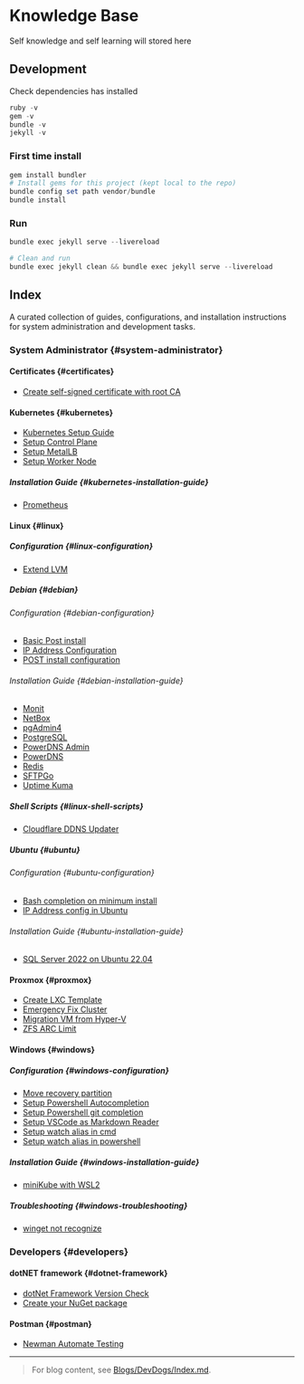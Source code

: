 # Knowledge Base

Self knowledge and self learning will stored here

## Development

Check dependencies has installed

```ps1
ruby -v
gem -v
bundle -v
jekyll -v
```

### First time install

```ps1
gem install bundler
# Install gems for this project (kept local to the repo)
bundle config set path vendor/bundle
bundle install
```

### Run

```ps1
bundle exec jekyll serve --livereload

# Clean and run
bundle exec jekyll clean && bundle exec jekyll serve --livereload
```

## Index

A curated collection of guides, configurations, and installation instructions for system administration and development tasks.

### System Administrator {#system-administrator}

#### Certificates {#certificates}

- [Create self-signed certificate with root CA](System%20Administrator/Certificates/Create%20self-signed%20certificate%20with%20root%20CA.md)

#### Kubernetes {#kubernetes}

- [Kubernetes Setup Guide](System%20Administrator/Kubernetes/Kubernetes%20Setup%20Guide.md)
- [Setup Control Plane](System%20Administrator/Kubernetes/Setup%20Control%20Plane.md)
- [Setup MetalLB](System%20Administrator/Kubernetes/Setup%20MetalLB.md)
- [Setup Worker Node](System%20Administrator/Kubernetes/Setup%20Worker%20Node.md)

##### Installation Guide {#kubernetes-installation-guide}

- [Prometheus](System%20Administrator/Kubernetes/Installation%20Guide/Prometheus.md)

#### Linux {#linux}

##### Configuration {#linux-configuration}

- [Extend LVM](System%20Administrator/Linux/Configuration/Extend%20LVM.md)

##### Debian {#debian}

###### Configuration {#debian-configuration}

- [Basic Post install](System%20Administrator/Linux/Debian/Configuration/Basic%20Post%20install.md)
- [IP Address Configuration](System%20Administrator/Linux/Debian/Configuration/IP%20Address%20Configuration.md)
- [POST install configuration](System%20Administrator/Linux/Debian/Configuration/POST%20install%20configuration.md)

###### Installation Guide {#debian-installation-guide}

- [Monit](System%20Administrator/Linux/Debian/Installation%20Guide/Monit.md)
- [NetBox](System%20Administrator/Linux/Debian/Installation%20Guide/NetBox.md)
- [pgAdmin4](System%20Administrator/Linux/Debian/Installation%20Guide/pgAdmin4.md)
- [PostgreSQL](System%20Administrator/Linux/Debian/Installation%20Guide/PostgreSQL.md)
- [PowerDNS Admin](System%20Administrator/Linux/Debian/Installation%20Guide/PowerDNS%20Admin.md)
- [PowerDNS](System%20Administrator/Linux/Debian/Installation%20Guide/PowerDNS.md)
- [Redis](System%20Administrator/Linux/Debian/Installation%20Guide/Redis.md)
- [SFTPGo](System%20Administrator/Linux/Debian/Installation%20Guide/SFTPGo.md)
- [Uptime Kuma](System%20Administrator/Linux/Debian/Installation%20Guide/Uptime%20Kuma.md)

##### Shell Scripts {#linux-shell-scripts}

- [Cloudflare DDNS Updater](System%20Administrator/Linux/Shell%20Scripts/Cloudflare%20DDNS%20Updater.md)

##### Ubuntu {#ubuntu}

###### Configuration {#ubuntu-configuration}

- [Bash completion on minimum install](System%20Administrator/Linux/Ubuntu/Configuration/Bash%20completion%20on%20minimum%20install.md)
- [IP Address config in Ubuntu](System%20Administrator/Linux/Ubuntu/Configuration/IP%20Address%20config%20in%20Ubuntu.md)

###### Installation Guide {#ubuntu-installation-guide}

- [SQL Server 2022 on Ubuntu 22.04](System%20Administrator/Linux/Ubuntu/Installation%20Guide/SQL%20Server%202022%20on%20Ubuntu%2022.04.md)

#### Proxmox {#proxmox}

- [Create LXC Template](System%20Administrator/Proxmox/Create%20LXC%20Template.md)
- [Emergency Fix Cluster](System%20Administrator/Proxmox/Emergency%20Fix%20Cluster.md)
- [Migration VM from Hyper-V](System%20Administrator/Proxmox/Migration%20VM%20from%20Hyper-V.md)
- [ZFS ARC Limit](System%20Administrator/Proxmox/ZFS%20ARC%20Limit.md)

#### Windows {#windows}

##### Configuration {#windows-configuration}

- [Move recovery partition](System%20Administrator/Windows/Configuration/Move%20recovery%20partition.md)
- [Setup Powershell Autocompletion](System%20Administrator/Windows/Configuration/Setup%20Powershell%20Autocomplation.md)
- [Setup Powershell git completion](System%20Administrator/Windows/Configuration/Setup%20Powershell%20git%20completion.md)
- [Setup VSCode as Markdown Reader](System%20Administrator/Windows/Configuration/Setup%20VSCode%20as%20Markdown%20Reader.md)
- [Setup watch alias in cmd](System%20Administrator/Windows/Configuration/Setup%20watch%20alias%20in%20cmd.md)
- [Setup watch alias in powershell](System%20Administrator/Windows/Configuration/Setup%20watch%20alias%20in%20powershell.md)

##### Installation Guide {#windows-installation-guide}

- [miniKube with WSL2](System%20Administrator/Windows/Installation%20Guide/miniKube%20with%20WSL2.md)

##### Troubleshooting {#windows-troubleshooting}

- [winget not recognize](System%20Administrator/Windows/Throubleshooting/Winget%20not%20recognize.md)

### Developers {#developers}

#### dotNET framework {#dotnet-framework}

- [dotNet Framework Version Check](Developers/dotNET%20framework/dotNet%20Framework%20Version%20Check.md)
- [Create your NuGet package](Developers/dotNET%20framework/Create-your-nuget-package.md)

#### Postman {#postman}

- [Newman Automate Testing](Developers/Postman/Newman%20Automate%20Testing.md)

---
> For blog content, see [Blogs/DevDogs/Index.md](Blogs/DevDogs/Index.md).
